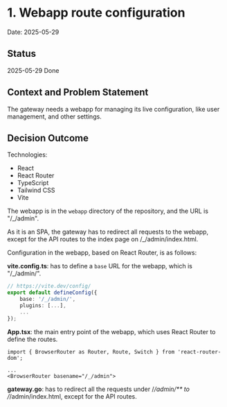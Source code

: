 # 1. Webapp route configuration

Date: 2025-05-29

## Status

2025-05-29 Done

## Context and Problem Statement

The gateway needs a webapp for managing its live configuration, like user management, and other settings.

## Decision Outcome

Technologies:

- React
- React Router
- TypeScript
- Tailwind CSS
- Vite

The webapp is in the `webapp` directory of the repository, and the URL is "/_/admin".

As it is an SPA, the gateway has to redirect all requests to the webapp, except for the API routes to the index page on /_/admin/index.html.

Configuration in the webapp, based on React Router, is as follows:

**vite.config.ts**: has to define a `base` URL for the webapp, which is "/_/admin/".

```typescript
// https://vite.dev/config/
export default defineConfig({
    base: '/_/admin/',
    plugins: [...],
    ...
});
```

**App.tsx**: the main entry point of the webapp, which uses React Router to define the routes.

```tsx
import { BrowserRouter as Router, Route, Switch } from 'react-router-dom';

...
<BrowserRouter basename="/_/admin">
```

**gateway.go**: has to redirect all the requests under /_/admin/** to /_/admin/index.html, except for the API routes.

